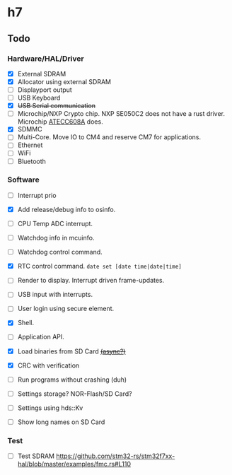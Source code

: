 # h7

## Todo

### Hardware/HAL/Driver

* [x] External SDRAM
* [x] Allocator using external SDRAM
* [ ] Displayport output
* [ ] USB Keyboard
* [x] ~~USB Serial communication~~
* [ ] Microchip/NXP Crypto chip. NXP SE050C2 does not have a rust driver. Microchip [ATECC608A](https://crates.io/crates/Rusty_CryptoAuthLib) does.
* [x] SDMMC
* [ ] Multi-Core. Move IO to CM4 and reserve CM7 for applications.
* [ ] Ethernet
* [ ] WiFi
* [ ] Bluetooth

### Software

* [ ] Interrupt prio
* [x] Add release/debug info to osinfo.
* [ ] CPU Temp ADC interrupt.
* [ ] Watchdog info in mcuinfo.
* [ ] Watchdog control command.
* [x] RTC control command. `date set [date time|date|time]`
* [ ] Render to display. Interrupt driven frame-updates.
* [ ] USB input with interrupts.
* [ ] User login using secure element.
* [x] Shell.
* [ ] Application API.
* [x] Load binaries from SD Card [~~(async?)~~](https://github.com/stm32-rs/stm32h7xx-hal/issues/227)
* [x] CRC with verification
* [ ] Run programs without crashing (duh)
* [ ] Settings storage? NOR-Flash/SD Card?
* [ ] Settings using hds::Kv
* [ ] Show long names on SD Card


### Test

* [ ] Test SDRAM https://github.com/stm32-rs/stm32f7xx-hal/blob/master/examples/fmc.rs#L110

